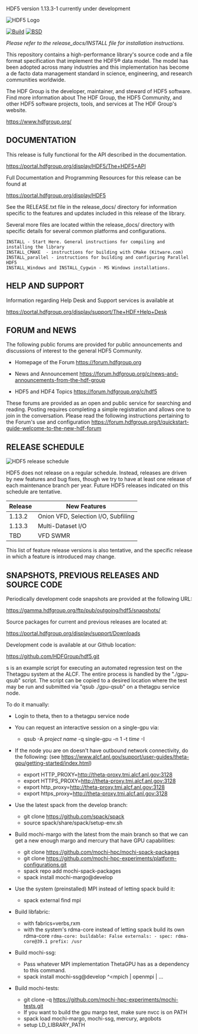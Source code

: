 HDF5 version 1.13.3-1 currently under development

![HDF5 Logo](doxygen/img/HDF5.png)

[![Build](https://img.shields.io/github/workflow/status/HDFGroup/hdf5/hdf5%20dev%20CI/develop)](https://github.com/HDFGroup/hdf5/actions?query=branch%3Adevelop)
[![BSD](https://img.shields.io/badge/License-BSD-blue.svg)](https://github.com/HDFGroup/hdf5/blob/develop/COPYING)

*Please refer to the release_docs/INSTALL file for installation instructions.*

This repository contains a high-performance library's source code and a file format
specification that implement the HDF5® data model. The model has been adopted across
many industries and this implementation has become a de facto data management standard
in science, engineering, and research communities worldwide.

The HDF Group is the developer, maintainer, and steward of HDF5 software. Find more
information about The HDF Group, the HDF5 Community, and other HDF5 software projects,
tools, and services at The HDF Group's website.
    
   https://www.hdfgroup.org/


DOCUMENTATION
-------------
This release is fully functional for the API described in the documentation.
    
   https://portal.hdfgroup.org/display/HDF5/The+HDF5+API

Full Documentation and Programming Resources for this release can be found at

   https://portal.hdfgroup.org/display/HDF5

See the RELEASE.txt file in the release_docs/ directory for information specific
to the features and updates included in this release of the library.

Several more files are located within the release_docs/ directory with specific
details for several common platforms and configurations.

    INSTALL - Start Here. General instructions for compiling and installing the library
    INSTALL_CMAKE  - instructions for building with CMake (Kitware.com)
    INSTALL_parallel - instructions for building and configuring Parallel HDF5
    INSTALL_Windows and INSTALL_Cygwin - MS Windows installations.



HELP AND SUPPORT
----------------
Information regarding Help Desk and Support services is available at

   https://portal.hdfgroup.org/display/support/The+HDF+Help+Desk



FORUM and NEWS
--------------
The following public forums are provided for public announcements and discussions
of interest to the general HDF5 Community.

   - Homepage of the Forum
   https://forum.hdfgroup.org

   - News and Announcement
   https://forum.hdfgroup.org/c/news-and-announcements-from-the-hdf-group

   - HDF5 and HDF4 Topics
   https://forum.hdfgroup.org/c/hdf5

These forums are provided as an open and public service for searching and reading.
Posting requires completing a simple registration and allows one to join in the
conversation.  Please read the following instructions pertaining to the Forum's
use and configuration
    https://forum.hdfgroup.org/t/quickstart-guide-welcome-to-the-new-hdf-forum


RELEASE SCHEDULE
----------------

![HDF5 release schedule](doc/img/release-schedule.png) 

HDF5 does not release on a regular schedule. Instead, releases are driven by
new features and bug fixes, though we try to have at least one release of each
maintenance branch per year. Future HDF5 releases indicated on this schedule
are tentative. 

| Release | New Features |
| ------- | ------------ |
| 1.13.2 | Onion VFD, Selection I/O, Subfiling |
| 1.13.3 | Multi-Dataset I/O |
| TBD | VFD SWMR |

This list of feature release versions is also tentative, and the specific release
in which a feature is introduced may change.


SNAPSHOTS, PREVIOUS RELEASES AND SOURCE CODE
--------------------------------------------
Periodically development code snapshots are provided at the following URL:
    
   https://gamma.hdfgroup.org/ftp/pub/outgoing/hdf5/snapshots/

Source packages for current and previous releases are located at:
    
   https://portal.hdfgroup.org/display/support/Downloads

Development code is available at our Github location:
    
   https://github.com/HDFGroup/hdf5.git

s is an example script for executing an automated regression test on the
Thetagpu system at the ALCF.  The entire process is handled by the
"./gpu-qsub" script.  The script can be copied to a desired location where
the test may be run and submitted via "qsub ./gpu-qsub" on a
thetagpu service node.


To do it manually:
- Login to theta, then to a thetagpu service node
- You can request an interactive session on a single-gpu via:
    * qsub -A *project name* -q single-gpu -n 1 -t *time* -I

- If the node you are on doesn't have outbound network connectivity,
  do the following: (see https://www.alcf.anl.gov/support/user-guides/theta-gpu/getting-started/index.html)
    * export HTTP_PROXY=http://theta-proxy.tmi.alcf.anl.gov:3128
    * export HTTPS_PROXY=http://theta-proxy.tmi.alcf.anl.gov:3128
    * export http_proxy=http://theta-proxy.tmi.alcf.anl.gov:3128
    * export https_proxy=http://theta-proxy.tmi.alcf.anl.gov:3128

- Use the latest spack from the develop branch:
    * git clone https://github.com/spack/spack
    * source spack/share/spack/setup-env.sh

- Build mochi-margo with the latest from the main branch so that we can get a new enough margo and mercury that
  have GPU capabilities:
    * git clone https://github.com/mochi-hpc/mochi-spack-packages
    * git clone https://github.com/mochi-hpc-experiments/platform-configurations.git
    * spack repo add mochi-spack-packages
    * spack install mochi-margo@develop

- Use the system (preinstalled) MPI instead of letting spack build it:
    * spack external find mpi

- Build libfabric:
    * with fabrics=verbs,rxm
    * with the system's rdma-core instead of letting spack build its own rdma-core
        `
        rdma-core:
            buildable: False
            externals:
            - spec: rdma-core@39.1
              prefix: /usr
        `

- Build mochi-ssg:
    * Pass whatever MPI implementation ThetaGPU has as a dependency to this command.
    * spack install mochi-ssg@develop ^<mpich | openmpi | ...

- Build mochi-tests:
    * git clone -q https://github.com/mochi-hpc-experiments/mochi-tests.git
    * If you want to build the gpu margo test, make sure nvcc is on PATH
    * spack load mochi-margo, mochi-ssg, mercury, argobots
    * setup LD_LIBRARY_PATH
